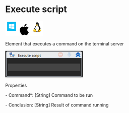 # Execute script

![](<../../../../.gitbook/assets/image (27).png>)

Element that executes a command on the terminal server

![](<../../../../.gitbook/assets/1 (37).png>)

Properties

&#x20;\- Command\*: \[String] Command to be run

&#x20;\- Conclusion: \[String] Result of command running
